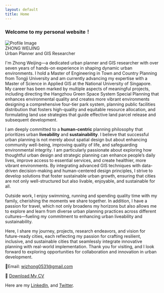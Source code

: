```yaml
---
layout: default
title: Home
---
```


### Welcome to my personal website！

<div class="profile">
    <img src="{{ '/images/profile.jpg' | relative_url }}" alt="Profile Image" class="profile-img">
    <div class="profile-info">
        <div class="profile-name">ZHONG WEIJING</div>
        <div class="profile-title">Urban Planner and GIS Researcher</div>
    </div>
</div>

I'm Zhong Weijing—a dedicated urban planner and GIS researcher with over seven years of hands-on experience in shaping dynamic urban environments. I hold a Master of Engineering in Town and Country Planning from Tongji University and am currently advancing my expertise with a Master of Science in Applied GIS at the National University of Singapore. My career has been marked by multiple aspects of meaningful projects, including directing the Hangzhou Green Space System Special Planning that enhances environmental quality and creates more vibrant environments designing a comprehensive four-tier park system, planning public facilities distribution that fosters high-quality and equitable resource allocation, and formulating land use strategies that guide effective land parcel release and subsequent development. 

I am deeply committed to a **human-centric** planning philosophy that prioritizes urban **liveability** and **sustainability**. I believe that successful urban planning is not merely about spatial design but about enhancing community well-being, improving quality of life, and safeguarding environmental integrity. I am particularly passionate about exploring how thoughtful urban design and strategic planning can enhance people’s daily lives, improve access to essential services, and create healthier, more vibrant environments. By integrating advanced GIS techniques with data-driven decision-making and human-centered design principles, I strive to develop solutions that foster sustainable urban growth, ensuring that cities are not only well-structured but also livable, enjoyable, and sustainable for all.

Outside work, I enjoy swimming, running and spending quality time with my family, cherishing the moments we share together. In addition, I have a passion for travel, which not only broadens my horizons but also allows me to explore and learn from diverse urban planning practices across different cultures—fueling my commitment to enhancing urban liveability and sustainability.

Here, I share my journey, projects, research endeavors, and vision for future-ready cities, each reflecting my passion for crafting resilient, inclusive, and sustainable cities that seamlessly integrate innovative planning with real-world implementation. 
Thank you for visiting, and I look forward to exploring opportunities for collaboration and innovation in urban development.



<p> 📧Email: <a href="wjzhong0531@gmail.com">wjzhong0531@gmail.com</a></p>


📄 [Download My CV](/docs/assets/cv.pdf)

<p class="links">
    Here are my 
    <a href="https://www.linkedin.com/in/weijing-zhong-4524a6345/">LinkedIn</a>, and 
    <a href="#">Twitter</a>.
</p>
